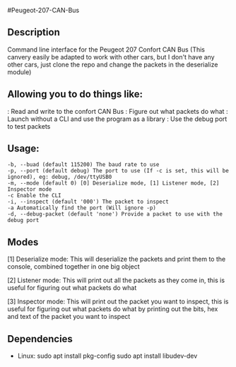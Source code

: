 #Peugeot-207-CAN-Bus


## Description
Command line interface for the Peugeot 207 Confort CAN Bus 
(This canvery easily be adapted to work with other cars, 
but I don't have any other cars, just clone the repo and 
change the packets in the deserialize module)


## Allowing you to do things like:
: Read and write to the confort CAN Bus
: Figure out what packets do what
: Launch without a CLI and use the program as a library
: Use the debug port to test packets


## Usage:
    -b, --buad (default 115200) The baud rate to use
    -p, --port (default debug) The port to use (If -c is set, this will be ignored), eg: debug, /dev/ttyUSB0
    -m, --mode (default 0) [0] Deserialize mode, [1] Listener mode, [2] Inspector mode
    -c Enable the CLI
    -i, --inspect (default '000') The packet to inspect
    -a Automatically find the port (Will ignore -p)
    -d, --debug-packet (default 'none') Provide a packet to use with the debug port


## Modes 
[1] Deserialize mode: 
    This will deserialize the packets and print them to the console, combined together in one big object

[2] Listener mode: 
    This will print out all the packets as they come in, this is useful for figuring out what packets do what

[3] Inspector mode:
    This will print out the packet you want to inspect, this is useful for figuring out what packets do what
    by printing out the bits, hex and text of the packet you want to inspect


## Dependencies
- Linux:
    sudo apt install pkg-config
    sudo apt install libudev-dev